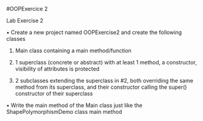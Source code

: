#OOPExercice 2

Lab Exercise 2

• Create a new project named OOPExercise2 and create 
the following classes 
1. Main class containing a main method/function

2. 1 superclass (concrete or abstract) with at least 1 method, a 
constructor, visibility of attributes is protected

3. 2 subclasses extending the superclass in #2, both overriding the 
same method from its superclass, and their constructor calling 
the super() constructor of their superclass

• Write the main method of the Main class just like the 
ShapePolymorphismDemo class main method
